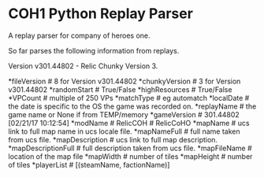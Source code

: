 # COH1 Python Replay Parser
 A replay parser for company of heroes one. 

So far parses the following information from replays.

Version v301.44802 - Relic Chunky Version 3.

*fileVersion         # 8 for Version v301.44802
*chunkyVersion       # 3 for Version v301.44802
*randomStart         # True/False
*highResources       # True/False
*VPCount             # multiple of 250 VPs
*matchType           # eg automatch
*localDate           # the date is specific to the OS the game was recorded on.
*replayName          # the game name or None if from TEMP/memory
*gameVersion         # 301.44802 [02/21/17 10:12:54]
*modName             # RelicCOH # RelicCoHO
*mapName             # ucs link to full map name in ucs locale file.
*mapNameFull         # full name taken from ucs file.
*mapDescription      # ucs link to full map description.
*mapDescriptionFull  # full description taken from ucs file.
*mapFileName         # location of the map file 
*mapWidth            # number of tiles
*mapHeight           # number of tiles
*playerList          # [(steamName, factionName)]
